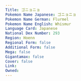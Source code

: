 ```yaml
---
﻿Title: ゴニョニョ
Pokemon Name Japanese: ゴニョニョ
Pokemon Name German: Flurmel
Pokemon Name English: Whismur
Language Card: Japanese
National Dex Number: 293
Region: Hoenn
Regional Form: false
Additional Form: false
Mega: false
Gigantamax: false
Cover: false
Link: 
Owned: 
---
```

